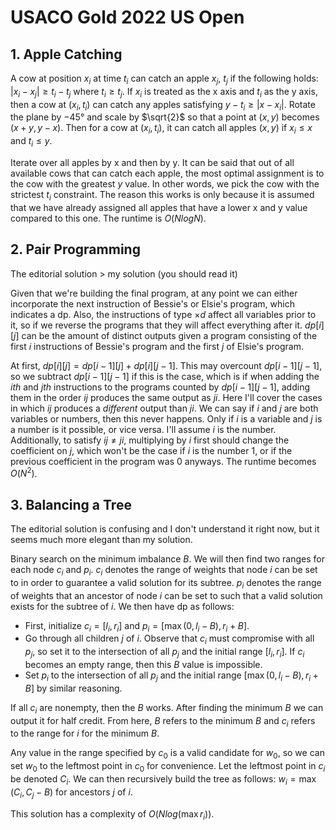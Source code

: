 # USACO Gold 2022 US Open

## 1. Apple Catching
A cow at position $x_i$ at time $t_i$ can catch an apple $x_j$, $t_j$ if the following holds: $|x_i-x_j|\ge{t_i-t_j}$ where $t_i\ge{t_j}$. If $x_i$ is treated as the x axis and $t_i$ as the y axis, then a cow at $(x_i,t_i)$ can catch any apples satisfying $y-t_i\ge{|x-x_i|}$. Rotate the plane by $-45°$ and scale by $\sqrt{2}$ so that a point at $(x,y)$ becomes $(x+y,y-x)$. Then for a cow at $(x_i,t_i)$, it can catch all apples $(x,y)$ if $x_i\le{x}$ and $t_i\le{y}$.

Iterate over all apples by x and then by y. It can be said that out of all available cows that can catch each apple, the most optimal assignment is to the cow with the greatest $y$ value. In other words, we pick the cow with the strictest $t_i$ constraint. The reason this works is only because it is assumed that we have already assigned all apples that have a lower x and y value compared to this one. The runtime is $O(NlogN)$.

## 2. Pair Programming
The editorial solution > my solution (you should read it)

Given that we're building the final program, at any point we can either incorporate the next instruction of Bessie's or Elsie's program, which indicates a dp. Also, the instructions of type $\times{d}$ affect all variables prior to it, so if we reverse the programs that they will affect everything after it. $dp[i][j]$ can be the amount of distinct outputs given a program consisting of the first $i$ instructions of Bessie's program and the first $j$ of Elsie's program. 

At first, $dp[i][j]=dp[i-1][j]+dp[i][j-1]$. This may overcount $dp[i-1][j-1]$, so we subtract $dp[i-1][j-1]$ if this is the case, which is if when adding the $ith$ and $jth$ instructions to the programs counted by $dp[i-1][j-1]$, adding them in the order $ij$ produces the same output as $ji$. Here I'll cover the cases in which $ij$ produces a <i>different</i> output than $ji$. We can say if $i$ and $j$ are both variables or numbers, then this never happens. Only if $i$ is a variable and $j$ is a number is it possible, or vice versa. I'll assume $i$ is the number. Additionally, to satisfy $ij\ne{ji}$, multiplying by $i$ first should change the coefficient on $j$, which won't be the case if $i$ is the number $1$, or if the previous coefficient in the program was $0$ anyways. The runtime becomes $O(N^2)$.

## 3. Balancing a Tree
The editorial solution is confusing and I don't understand it right now, but it seems much more elegant than my solution.

Binary search on the minimum imbalance $B$. We will then find two ranges for each node $c_i$ and $p_i$. $c_i$ denotes the range of weights that node $i$ can be set to in order to guarantee a valid solution for its subtree. $p_i$ denotes the range of weights that an ancestor of node $i$ can be set to such that a valid solution exists for the subtree of $i$. We then have dp as follows:
 - First, initialize $c_i=[l_i,r_i]$ and $p_i=[\max(0,l_i-B),r_i+B]$.
 - Go through all children $j$ of $i$. Observe that $c_i$ must compromise with all $p_j$, so set it to the intersection of all $p_j$ and the initial range $[l_i,r_i]$. If $c_i$ becomes an empty range, then this $B$ value is impossible.
 - Set $p_i$ to the intersection of all $p_j$ and the initial range $[\max(0,l_i-B),r_i+B]$ by similar reasoning.

If all $c_i$ are nonempty, then the $B$ works. After finding the minimum $B$ we can output it for half credit. From here, $B$ refers to the minimum $B$ and $c_i$ refers to the range for $i$ for the minimum $B$.

Any value in the range specified by $c_0$ is a valid candidate for $w_0$, so we can set $w_0$ to the leftmost point in $c_0$ for convenience. Let the leftmost point in $c_i$ be denoted $C_i$. We can then recursively build the tree as follows: $w_i=\max(C_i,C_j-B)$ for ancestors $j$ of $i$.

This solution has a complexity of $O(Nlog(\max{r_i}))$.